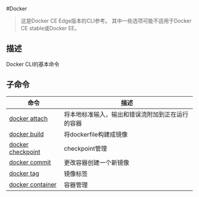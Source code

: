 #Docker
> 这是Docker CE Edge版本的CLI参考。 其中一些选项可能不适用于Docker CE stable或Docker EE。

## 描述
Docker CLI的基本命令
## 子命令
|命令|描述|
|--------|--------|
|     [docker attach](attach.md)   |     将本地标准输入，输出和错误流附加到正在运行的容器   |
|     [docker build](build.md)   |     将dockerfile构建成镜像   |
| 	  [docker checkpoint](checkpoint.md) |	checkpoint管理	|
|	  [docker commit](commit.md)	|	更改容器创建一个新镜像	|
|	  [docker tag](tag.md)	|	镜像标签	|
|	  [docker container](container.md)	|	容器管理	|

